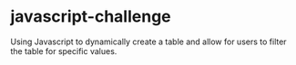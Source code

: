 # javascript-challenge
Using Javascript to dynamically create a table and allow for users to filter the table for specific values.
